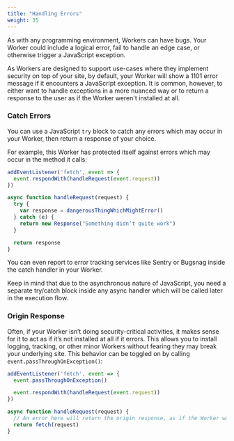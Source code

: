 ```yaml
---
title: "Handling Errors"
weight: 35
---
```


As with any programming environment, Workers can have bugs.  Your Worker could include a logical
error, fail to handle an edge case, or otherwise trigger a JavaScript exception.

As Workers are designed to support use-cases where they implement security on top of your site, by default,
your Worker will show a 1101 error message if it encounters a JavaScript exception. It is common, however,
to either want to handle exceptions in a more nuanced way or to return a response to the user as if the
Worker weren't installed at all.

### Catch Errors

You can use a JavaScript `try` block to catch any errors which may occur in your Worker, then return
a response of your choice.

For example, this Worker has protected itself against errors which may occur in the method it calls:

```javascript
addEventListener('fetch', event => {
  event.respondWith(handleRequest(event.request))
})

async function handleRequest(request) {
  try {
    var response = dangerousThingWhichMightError()
  } catch (e) {
    return new Response("Something didn’t quite work")
  }

  return response
}
```

You can even report to error tracking services like Sentry or Bugsnag inside the catch handler in your Worker.

Keep in mind that due to the asynchronous nature of JavaScript, you need a separate try/catch block inside any
async handler which will be called later in the execution flow.

### Origin Response

Often, if your Worker isn’t doing security-critical activities, it makes sense for it to act as if it’s not
installed at all if it errors. This allows you to install logging, tracking, or other minor Workers without
fearing they may break your underlying site. This behavior can be toggled on by calling `event.passThroughOnException()`:

```javascript
addEventListener('fetch', event => {
  event.passThroughOnException()

  event.respondWith(handleRequest(event.request))
})

async function handleRequest(request) {
  // An error here will return the origin response, as if the Worker wasn’t present.
  return fetch(request)
}
```
